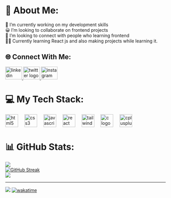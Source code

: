 # 💫 About Me:
🔭 I’m currently working on my development skills<br>😀 I’m looking to collaborate on frontend projects<br>🤝 I’m looking to connect with people who learning frontend<br>👨‍💻 Currently learning React js and also making projects while learning it.


## 🌐 Connect With Me:
<div align="left">
  <a href="https://www.linkedin.com/in/charukirti-chougule/" target="_blank">
    <img src="https://raw.githubusercontent.com/maurodesouza/profile-readme-generator/master/src/assets/icons/social/linkedin/default.svg" width="52" height="40" alt="linkedin logo"  />
  </a>
  <a href="https://twitter.com/charukirtitwts" target="_blank">
    <img src="https://raw.githubusercontent.com/maurodesouza/profile-readme-generator/master/src/assets/icons/social/twitter/default.svg" width="52" height="40" alt="twitter logo"  />
  </a>
  <a href="https://instagram.com/charukirticc" target="_blank">
    <img src="https://raw.githubusercontent.com/maurodesouza/profile-readme-generator/master/src/assets/icons/social/instagram/default.svg" width="52" height="40" alt="instagram logo"  />
  </a>
</div>

###

# 💻 My Tech Stack:
<div align="left">
  <img src="https://cdn.jsdelivr.net/gh/devicons/devicon/icons/html5/html5-original.svg" height="40" alt="html5 logo"  />
  <img width="12" />
  <img src="https://cdn.jsdelivr.net/gh/devicons/devicon/icons/css3/css3-original.svg" height="40" alt="css3 logo"  />
  <img width="12" />
  <img src="https://cdn.jsdelivr.net/gh/devicons/devicon/icons/javascript/javascript-original.svg" height="40" alt="javascript logo"  />
   <img width="12" />
  <img src="https://cdn.jsdelivr.net/gh/devicons/devicon/icons/react/react-original.svg" height="40" alt="react logo"  />
  <img width="12" />
  <img src="https://cdn.jsdelivr.net/gh/devicons/devicon/icons/tailwindcss/tailwindcss-original-wordmark.svg" height="40" alt="tailwindcss logo"  />
  <img width="12" />
  <img src="https://cdn.jsdelivr.net/gh/devicons/devicon/icons/c/c-original.svg" height="40" alt="c logo"  />
  <img width="12" />
  <img src="https://cdn.jsdelivr.net/gh/devicons/devicon/icons/cplusplus/cplusplus-original.svg" height="40" alt="cplusplus logo"  />
</div>

###
# 📊 GitHub Stats:
![](https://github-readme-stats.vercel.app/api?username=charukirti&theme=dark&hide_border=false&include_all_commits=false&count_private=false)<br/>
[![GitHub Streak](https://github-readme-streak-stats.herokuapp.com?user=charukirti&theme=synthwave&date_format=M%20j%5B%2C%20Y%5D)](https://git.io/streak-stats) <br/>
![](https://github-readme-stats.vercel.app/api/top-langs/?username=charukirti&theme=dark&hide_border=false&include_all_commits=false&count_private=false&layout=compact)

---
[![](https://visitcount.itsvg.in/api?id=charukirti&icon=0&color=0)](https://visitcount.itsvg.in) [![wakatime](https://wakatime.com/badge/user/c4b3ce57-9b60-4ad2-b899-f55a8b538a6b.svg)](https://wakatime.com/@c4b3ce57-9b60-4ad2-b899-f55a8b538a6b)


